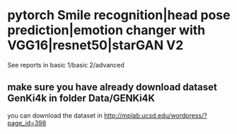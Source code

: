 # pytorch Smile recognition|head pose prediction|emotion changer with VGG16|resnet50|starGAN V2
See reports in basic 1/basic 2/advanced
## make sure you have already download dataset GenKi4k in folder Data/GENKi4K
you can download the dataset in http://mplab.ucsd.edu/wordpress/?page_id=398
